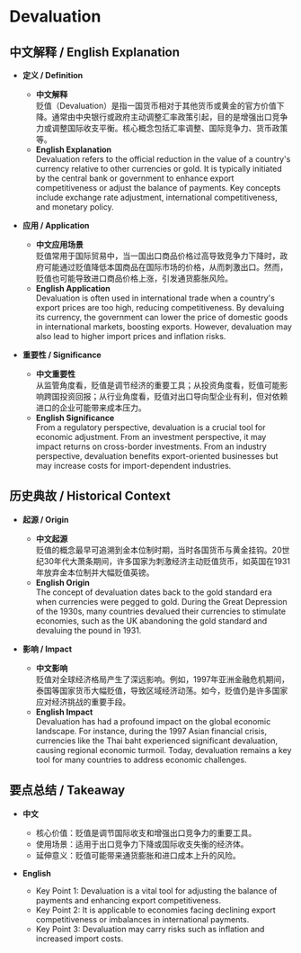 # Devaluation

## 中文解释 / English Explanation

* **定义 / Definition**  
  - **中文解释**  
    贬值（Devaluation）是指一国货币相对于其他货币或黄金的官方价值下降。通常由中央银行或政府主动调整汇率政策引起，目的是增强出口竞争力或调整国际收支平衡。核心概念包括汇率调整、国际竞争力、货币政策等。  
  - **English Explanation**  
    Devaluation refers to the official reduction in the value of a country's currency relative to other currencies or gold. It is typically initiated by the central bank or government to enhance export competitiveness or adjust the balance of payments. Key concepts include exchange rate adjustment, international competitiveness, and monetary policy.

* **应用 / Application**  
  - **中文应用场景**  
    贬值常用于国际贸易中，当一国出口商品价格过高导致竞争力下降时，政府可能通过贬值降低本国商品在国际市场的价格，从而刺激出口。然而，贬值也可能导致进口商品价格上涨，引发通货膨胀风险。  
  - **English Application**  
    Devaluation is often used in international trade when a country's export prices are too high, reducing competitiveness. By devaluing its currency, the government can lower the price of domestic goods in international markets, boosting exports. However, devaluation may also lead to higher import prices and inflation risks.

* **重要性 / Significance**  
  - **中文重要性**  
    从监管角度看，贬值是调节经济的重要工具；从投资角度看，贬值可能影响跨国投资回报；从行业角度看，贬值对出口导向型企业有利，但对依赖进口的企业可能带来成本压力。  
  - **English Significance**  
    From a regulatory perspective, devaluation is a crucial tool for economic adjustment. From an investment perspective, it may impact returns on cross-border investments. From an industry perspective, devaluation benefits export-oriented businesses but may increase costs for import-dependent industries.

## 历史典故 / Historical Context

* **起源 / Origin**  
  - **中文起源**  
    贬值的概念最早可追溯到金本位制时期，当时各国货币与黄金挂钩。20世纪30年代大萧条期间，许多国家为刺激经济主动贬值货币，如英国在1931年放弃金本位制并大幅贬值英镑。  
  - **English Origin**  
    The concept of devaluation dates back to the gold standard era when currencies were pegged to gold. During the Great Depression of the 1930s, many countries devalued their currencies to stimulate economies, such as the UK abandoning the gold standard and devaluing the pound in 1931.

* **影响 / Impact**  
  - **中文影响**  
    贬值对全球经济格局产生了深远影响。例如，1997年亚洲金融危机期间，泰国等国家货币大幅贬值，导致区域经济动荡。如今，贬值仍是许多国家应对经济挑战的重要手段。  
  - **English Impact**  
    Devaluation has had a profound impact on the global economic landscape. For instance, during the 1997 Asian financial crisis, currencies like the Thai baht experienced significant devaluation, causing regional economic turmoil. Today, devaluation remains a key tool for many countries to address economic challenges.

## 要点总结 / Takeaway

* **中文**  
  - 核心价值：贬值是调节国际收支和增强出口竞争力的重要工具。  
  - 使用场景：适用于出口竞争力下降或国际收支失衡的经济体。  
  - 延伸意义：贬值可能带来通货膨胀和进口成本上升的风险。  

* **English**  
  - Key Point 1: Devaluation is a vital tool for adjusting the balance of payments and enhancing export competitiveness.  
  - Key Point 2: It is applicable to economies facing declining export competitiveness or imbalances in international payments.  
  - Key Point 3: Devaluation may carry risks such as inflation and increased import costs.
